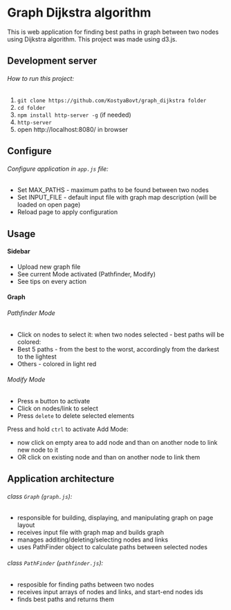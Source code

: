 # Graph Dijkstra algorithm

This is web application for finding best paths in graph between two nodes using Dijkstra algorithm.
This project was made using d3.js.

## Development server

###### How to run this project:

1. `git clone https://github.com/KostyaBovt/graph_dijkstra folder`
2. `cd folder`
3. `npm install http-server -g` (if needed)
4. `http-server`
5. open http://localhost:8080/ in browser


## Configure
###### Configure application in `app.js` file:
* Set MAX_PATHS - maximum paths to be found between two nodes
* Set INPUT_FILE -  default input file with graph map description (will be loaded on open page)
* Reload page to apply configuration

## Usage

#### Sidebar
* Upload new graph file
* See current Mode activated (Pathfinder, Modify)
* See tips on every action

#### Graph
###### Pathfinder Mode
* Click on nodes to select it: when two nodes selected - best paths will be colored:
* Best 5 paths - from the best to the worst, accordingly from  the darkest to the lightest
* Others - colored in light red

###### Modify Mode
* Press `m` button to activate
* Click on nodes/link to select
* Press `delete` to delete selected elements

Press and hold `ctrl` to activate Add Mode:
* now click on empty area to add node and than on another node to link new node to it
* OR click on existing node and than on another node to link them 


## Application architecture

###### class `Graph` (`graph.js`):
* responsible for building, displaying, and manipulating graph on page layout
* receives input file with graph map and builds graph
* manages additing/deleting/selecting nodes and links
* uses PathFinder object to calculate paths between selected nodes

###### class `PathFinder` (`pathfinder.js`):
* resposible for finding paths between two nodes
* receives input arrays of nodes and links, and start-end nodes ids
* finds best paths and returns them